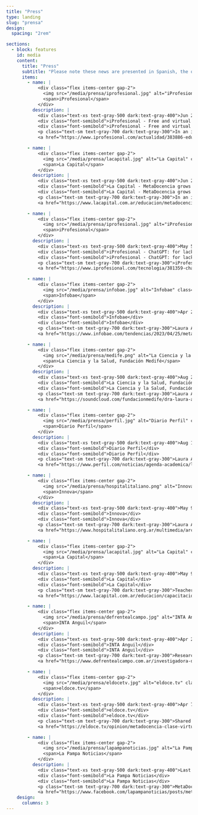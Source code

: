 ```yaml
---
title: "Press"
type: landing
slug: "prensa"
design:
  spacing: "2rem"

sections:
  - block: features
    id: media
    content:
      title: "Press"
      subtitle: "Please note these news are presented in Spanish, the original language of publication."
      items:
        - name: |
            <div class="flex items-center gap-2">
              <img src="/media/prensa/iprofesional.jpg" alt="iProfesional" class="h-24 md:h-28 object-contain" loading="lazy">
              <span>iProfesional</span>
            </div>
          description: |
            <div class="text-xs text-gray-500 dark:text-gray-400">Jun 26, 2023</div>
            <div class="font-semibold">iProfesional - Free and virtual science training: the Argentine venture supported by NASA</div>
            <div class="font-semibold">iProfesional - Free and virtual science training: the Argentine venture supported by NASA</div>
            <p class="text-sm text-gray-700 dark:text-gray-300">In an interview with iProfesional, Nicolás Palopoli shared the details of NASA’s support to democratize access to scientific knowledge.</p>
            <a href="https://www.iprofesional.com/actualidad/383886-educacion-remota-el-emprendimiento-argentino-que-apoya-la-nasa" class="inline-block mt-2 px-3 py-1 rounded-md text-sm font-semibold bg-gray-900 text-white dark:bg-white dark:text-gray-900">Read article</a>

        - name: |
            <div class="flex items-center gap-2">
              <img src="/media/prensa/lacapital.jpg" alt="La Capital" class="h-24 md:h-28 object-contain" loading="lazy">
              <span>La Capital</span>
            </div>
          description: |
            <div class="text-xs text-gray-500 dark:text-gray-400">Jun 24, 2023</div>
            <div class="font-semibold">La Capital - MetaDocencia grows with community training</div>
            <div class="font-semibold">La Capital - MetaDocencia grows with community training</div>
            <p class="text-sm text-gray-700 dark:text-gray-300">In an interview with Micaela Pereyra from La Capital newspaper (Rosario, Argentina), Romina Pendino and Nicolás Palopoli shared the trajectory and present of MetaDocencia.</p>
            <a href="https://www.lacapital.com.ar/educacion/metadocencia-un-espacio-que-crece-cursos-gratuitos-la-comunidad-n10071055.html" class="inline-block mt-2 px-3 py-1 rounded-md text-sm font-semibold bg-gray-900 text-white dark:bg-white dark:text-gray-900">Read article</a>

        - name: |
            <div class="flex items-center gap-2">
              <img src="/media/prensa/iprofesional.jpg" alt="iProfesional" class="h-24 md:h-28 object-contain" loading="lazy">
              <span>iProfesional</span>
            </div>
          description: |
            <div class="text-xs text-gray-500 dark:text-gray-400">May 5, 2023</div>
            <div class="font-semibold">iProfesional - ChatGPT: for lack of control, Artificial Intelligence puts Argentine schools on alert</div>
            <div class="font-semibold">iProfesional - ChatGPT: for lack of control, Artificial Intelligence puts Argentine schools on alert</div>
            <p class="text-sm text-gray-700 dark:text-gray-300">iProfesional: Laura Ación, one of the over 400 people from the science and research areas who signed the Montevideo Declaration on Artificial Intelligence and its impact on Latin America, warned about the irresponsibility with which this AI tool was launched into the world..</p>
            <a href="https://www.iprofesional.com/tecnologia/381359-chatgpt-la-inteligencia-artificial-pone-en-alerta-a-la-educacion" class="inline-block mt-2 px-3 py-1 rounded-md text-sm font-semibold bg-gray-900 text-white dark:bg-white dark:text-gray-900">Read article</a>

        - name: |
            <div class="flex items-center gap-2">
              <img src="/media/prensa/infobae.jpg" alt="Infobae" class="h-24 md:h-28 object-contain" loading="lazy">
              <span>Infobae</span>
            </div>
          description: |
            <div class="text-xs text-gray-500 dark:text-gray-400">Apr 25, 2023</div>
            <div class="font-semibold">Infobae</div>
            <div class="font-semibold">Infobae</div>
            <p class="text-sm text-gray-700 dark:text-gray-300">Laura Ación discussed MetaDocencia’s mission, journey and next steps, and the stimulus we had thanks to the support and freedom to work that CZI Science has given us.</p>
            <a href="https://www.infobae.com/tendencias/2023/04/25/metadocencia-el-arte-de-divulgar-al-mundo-la-ensenanza-de-la-ciencia-en-espanol-y-con-el-apoyo-de-mark-zuckerberg/?utm_medium=Echobox&utm_source=Twitter#Echobox=1682405050" class="inline-block mt-2 px-3 py-1 rounded-md text-sm font-semibold bg-gray-900 text-white dark:bg-white dark:text-gray-900">Read article</a>

        - name: |
            <div class="flex items-center gap-2">
              <img src="/media/prensa/medife.png" alt="La Ciencia y la Salud, Fundación Medifé" class="h-24 md:h-28 object-contain" loading="lazy">
              <span>La Ciencia y la Salud, Fundación Medifé</span>
            </div>
          description: |
            <div class="text-xs text-gray-500 dark:text-gray-400">Aug 29, 2022</div>
            <div class="font-semibold">La Ciencia y la Salud, Fundación Medifé</div>
            <div class="font-semibold">La Ciencia y la Salud, Fundación Medifé</div>
            <p class="text-sm text-gray-700 dark:text-gray-300">Laura Ación in La Ciencia y la Salud, Fundación Medifé: “Myths and truths about AI and big data”</p>
            <a href="https://soundcloud.com/fundacionmedife/dra-laura-acion-dir?utm_source=clipboard&utm_medium=text&utm_campaign=social_sharing" class="inline-block mt-2 px-3 py-1 rounded-md text-sm font-semibold bg-gray-900 text-white dark:bg-white dark:text-gray-900">Read article</a>

        - name: |
            <div class="flex items-center gap-2">
              <img src="/media/prensa/perfil.jpg" alt="Diario Perfil" class="h-24 md:h-28 object-contain" loading="lazy">
              <span>Diario Perfil</span>
            </div>
          description: |
            <div class="text-xs text-gray-500 dark:text-gray-400">Aug 13, 2022</div>
            <div class="font-semibold">Diario Perfil</div>
            <div class="font-semibold">Diario Perfil</div>
            <p class="text-sm text-gray-700 dark:text-gray-300">Laura Ación in #AgendaAcadémica: “The problem occurs when artificial intelligence interferes with democracy, health or justice.”</p>
            <a href="https://www.perfil.com/noticias/agenda-academica/laura-acion-el-problema-surge-cuando-la-inteligencia-artificial-se-mete-con-la-democracia-la-salud-o-la-justicia.phtml" class="inline-block mt-2 px-3 py-1 rounded-md text-sm font-semibold bg-gray-900 text-white dark:bg-white dark:text-gray-900">Read article</a>

        - name: |
            <div class="flex items-center gap-2">
              <img src="/media/prensa/hospitalitaliano.png" alt="Innova" class="h-24 md:h-28 object-contain" loading="lazy">
              <span>Innova</span>
            </div>
          description: |
            <div class="text-xs text-gray-500 dark:text-gray-400">May 9, 2020</div>
            <div class="font-semibold">Innova</div>
            <div class="font-semibold">Innova</div>
            <p class="text-sm text-gray-700 dark:text-gray-300">Laura Ación: “Over time we will take advantage of the best the virtual and the on-site have to offer.”</p>
            <a href="https://www.hospitalitaliano.org.ar/multimedia/archivos/noticias_archivos/11/Revista/11_InnovaNoviembreDobles.pdf" class="inline-block mt-2 px-3 py-1 rounded-md text-sm font-semibold bg-gray-900 text-white dark:bg-white dark:text-gray-900">Read article</a>

        - name: |
            <div class="flex items-center gap-2">
              <img src="/media/prensa/lacapital.jpg" alt="La Capital" class="h-24 md:h-28 object-contain" loading="lazy">
              <span>La Capital</span>
            </div>
          description: |
            <div class="text-xs text-gray-500 dark:text-gray-400">May 9, 2020</div>
            <div class="font-semibold">La Capital</div>
            <div class="font-semibold">La Capital</div>
            <p class="text-sm text-gray-700 dark:text-gray-300">Teacher training on e-learning</p>
            <a href="https://www.lacapital.com.ar/educacion/capacitacion-docente-ensenanza-virtual-n2582884.html" class="inline-block mt-2 px-3 py-1 rounded-md text-sm font-semibold bg-gray-900 text-white dark:bg-white dark:text-gray-900">Read article</a>

        - name: |
            <div class="flex items-center gap-2">
              <img src="/media/prensa/defrentealcampo.jpg" alt="INTA Anguil" class="h-24 md:h-28 object-contain" loading="lazy">
              <span>INTA Anguil</span>
            </div>
          description: |
            <div class="text-xs text-gray-500 dark:text-gray-400">Apr 22, 2020</div>
            <div class="font-semibold">INTA Anguil</div>
            <div class="font-semibold">INTA Anguil</div>
            <p class="text-sm text-gray-700 dark:text-gray-300">Researcher from INTA Anguil participates in Metadociencia, a project to train teachers in virtual education.</p>
            <a href="https://www.defrentealcampo.com.ar/investigadora-de-inta-anguil-participa-de-metadociencia-un-proyecto-para-capacitar-a-docentes-en-educacion-virtual/" class="inline-block mt-2 px-3 py-1 rounded-md text-sm font-semibold bg-gray-900 text-white dark:bg-white dark:text-gray-900">Read article</a>

        - name: |
            <div class="flex items-center gap-2">
              <img src="/media/prensa/eldocetv.jpg" alt="eldoce.tv" class="h-24 md:h-28 object-contain" loading="lazy">
              <span>eldoce.tv</span>
            </div>
          description: |
            <div class="text-xs text-gray-500 dark:text-gray-400">Apr 7, 2020</div>
            <div class="font-semibold">eldoce.tv</div>
            <div class="font-semibold">eldoce.tv</div>
            <p class="text-sm text-gray-700 dark:text-gray-300">Shared happiness multiplies, shared sorrow diminishes</p>
            <a href="https://eldoce.tv/opinion/metadocencia-clase-virtual-cuarentena-coronavirus-la-felicidad-compartida-se-multiplica-la-pena-compartida-disminuye_97495/" class="inline-block mt-2 px-3 py-1 rounded-md text-sm font-semibold bg-gray-900 text-white dark:bg-white dark:text-gray-900">Read article</a>

        - name: |
            <div class="flex items-center gap-2">
              <img src="/media/prensa/lapampanoticias.jpg" alt="La Pampa Noticias" class="h-24 md:h-28 object-contain" loading="lazy">
              <span>La Pampa Noticias</span>
            </div>
          description: |
            <div class="text-xs text-gray-500 dark:text-gray-400">Last updated on Jan 1, 0001</div>
            <div class="font-semibold">La Pampa Noticias</div>
            <div class="font-semibold">La Pampa Noticias</div>
            <p class="text-sm text-gray-700 dark:text-gray-300">MetaDocencia: How to virtualize education</p>
            <a href="https://www.facebook.com/lapampanoticias/posts/metadocencia-cómo-virtualizar-la-educacióninvestigadores-del-inta-del-conicet-y-/1305419322983230/" class="inline-block mt-2 px-3 py-1 rounded-md text-sm font-semibold bg-gray-900 text-white dark:bg-white dark:text-gray-900">Read article</a>
    design:
      columns: 3
---
```

